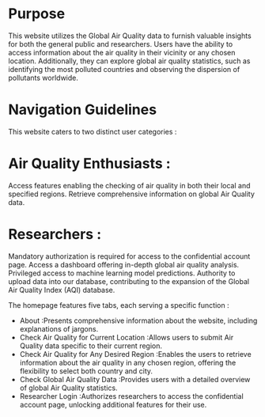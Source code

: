# Purpose
This website utilizes the Global Air Quality data to furnish valuable insights for both the general public and researchers. Users have the ability to access information about the air quality in their vicinity or any chosen location. Additionally, they can explore global air quality statistics, such as identifying the most polluted countries and observing the dispersion of pollutants worldwide.

# Navigation Guidelines
This website caters to two distinct user categories :

# Air Quality Enthusiasts :

Access features enabling the checking of air quality in both their local and specified regions.
Retrieve comprehensive information on global Air Quality data.

# Researchers :

Mandatory authorization is required for access to the confidential account page.
Access a dashboard offering in-depth global air quality analysis.
Privileged access to machine learning model predictions.
Authority to upload data into our database, contributing to the expansion of the Global Air Quality Index (AQI) database.

The homepage features five tabs, each serving a specific function :

* About :Presents comprehensive information about the website, including explanations of jargons.
* Check Air Quality for Current Location :Allows users to submit Air Quality data specific to their current region.
* Check Air Quality for Any Desired Region :Enables the users to retrieve information about the air quality in any chosen region, offering the flexibility to select both country and city.
* Check Global Air Quality Data :Provides users with a detailed overview of global Air Quality statistics.
* Researcher Login :Authorizes researchers to access the confidential account page, unlocking additional features for their use.
